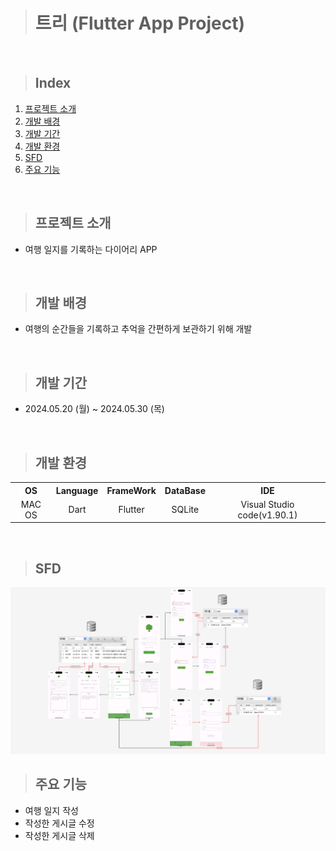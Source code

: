 > # 트리 (Flutter App Project)

<br>

> ## Index
1. [프로젝트 소개](#프로젝트-소개)
2. [개발 배경](#개발-배경)
3. [개발 기간](#개발-기간)
4. [개발 환경](#개발-환경)
5. [SFD](#SFD)
6. [주요 기능](#주요-기능)

<br>

> ## 프로젝트 소개
- 여행 일지를 기록하는 다이어리 APP

<br>

> ## 개발 배경
- 여행의 순간들을 기록하고 추억을 간편하게 보관하기 위해 개발

<br>

> ## 개발 기간
- 2024.05.20 (월) ~ 2024.05.30 (목)

<br>

> ## 개발 환경
<table>
  <tr>
    <th align="center">OS</th>
    <th align="center">Language</th>
    <th align="center">FrameWork</th>
    <th align="center">DataBase</th>
    <th align="center">IDE</th>
  </tr>
  <tr>
    <td align="center">MAC OS</td>
    <td align="center">Dart</td>
    <td align="center">Flutter</td>
    <td align="center">SQLite</td>
    <td align="center">Visual Studio code(v1.90.1)</td>
  </tr>
</table>

<br>

> ## SFD
<img width="600" alt="스크린샷 2024-06-18 오후 6 00 58" src="https://github.com/kimsor1/Tree/blob/main/%E1%84%89%E1%85%B3%E1%84%8F%E1%85%B3%E1%84%85%E1%85%B5%E1%86%AB%E1%84%89%E1%85%A3%E1%86%BA%202024-06-18%2020.57.37.png">

<br>

> ## 주요 기능
- 여행 일지 작성
- 작성한 게시글 수정
- 작성한 게시글 삭제
